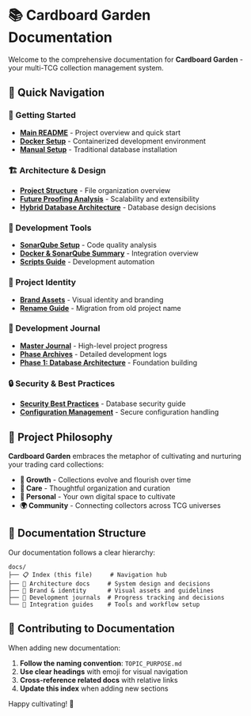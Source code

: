 # 📚 Cardboard Garden Documentation

Welcome to the comprehensive documentation for **Cardboard Garden** - your multi-TCG collection management system.

## 🎯 **Quick Navigation**

### **🚀 Getting Started**
- [**Main README**](../README.md) - Project overview and quick start
- [**Docker Setup**](../docker/README.md) - Containerized development environment
- [**Manual Setup**](../sql/GETTING_STARTED.md) - Traditional database installation

### **🏗️ Architecture & Design**
- [**Project Structure**](../PROJECT_STRUCTURE.md) - File organization overview
- [**Future Proofing Analysis**](FUTURE_PROOFING_ANALYSIS.md) - Scalability and extensibility
- [**Hybrid Database Architecture**](../sql/HYBRID_README.md) - Database design decisions

### **🔧 Development Tools**
- [**SonarQube Setup**](../docker/sonarqube/README.md) - Code quality analysis
- [**Docker & SonarQube Summary**](DOCKER_SONARQUBE_SUMMARY.md) - Integration overview
- [**Scripts Guide**](../scripts/README.md) - Development automation

### **🎨 Project Identity**
- [**Brand Assets**](BRAND_ASSETS.md) - Visual identity and branding
- [**Rename Guide**](RENAME_GUIDE.md) - Migration from old project name

### **📝 Development Journal**
- [**Master Journal**](PROJECT_JOURNAL.md) - High-level project progress
- [**Phase Archives**](journals/README.md) - Detailed development logs
- [**Phase 1: Database Architecture**](journals/PHASE1_DATABASE_ARCHITECTURE.md) - Foundation building

### **🔒 Security & Best Practices**
- [**Security Best Practices**](../sql/SECURITY_BEST_PRACTICES.md) - Database security guide
- [**Configuration Management**](../config/README.md) - Secure configuration handling

## 🌱 **Project Philosophy**

**Cardboard Garden** embraces the metaphor of cultivating and nurturing your trading card collections:

- **🌱 Growth** - Collections evolve and flourish over time
- **🌿 Care** - Thoughtful organization and curation  
- **🏡 Personal** - Your own digital space to cultivate
- **🌍 Community** - Connecting collectors across TCG universes

## 📖 **Documentation Structure**

Our documentation follows a clear hierarchy:

```
docs/
├── 📋 Index (this file)     # Navigation hub
├── 📐 Architecture docs     # System design and decisions  
├── 🎨 Brand & identity      # Visual assets and guidelines
├── 📝 Development journals  # Progress tracking and decisions
└── 🔧 Integration guides    # Tools and workflow setup
```

## 🤝 **Contributing to Documentation**

When adding new documentation:

1. **Follow the naming convention**: `TOPIC_PURPOSE.md`
2. **Use clear headings** with emoji for visual navigation
3. **Cross-reference related docs** with relative links
4. **Update this index** when adding new sections

Happy cultivating! 🌻
